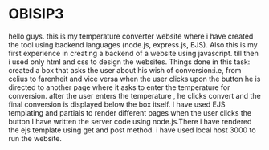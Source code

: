 # OBISIP3
hello guys. this is my temperature converter website where i have created the tool using backend languages (node.js, express.js, EJS).
Also this is my first experience in creating a backend of a website using javascript. till then i used only html and css to design the websites.
Things done in this task:
created a box that asks the user about his wish of conversion:i.e, from celius to farenheit and vice versa
when the user clicks upon the button he is directed to another page where it asks to enter the temperature for conversion. 
after the user enters the temperature , he clicks convert and the final conversion is displayed below the box itself.
I have used EJS templating and partials to render different pages when the user clicks the button
I have written the server code using node.js.There i have rendered the ejs template using get and post method.
i have used local host 3000 to run the website.
